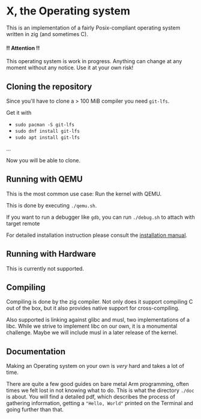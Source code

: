 # X, the Operating system

This is an implementation of a fairly Posix-compliant operating system written in zig (and sometimes C).

#### !! Attention !! 
This operating system is work in progress. Anything can change at any moment without any notice. Use it at your own risk!


## Cloning the repository

Since you'll have to clone a > 100 MiB compiler you need `git-lfs`.

Get it with
- `sudo pacman -S git-lfs`
- `sudo dnf install git-lfs`
- `sudo apt install git-lfs`

...

Now you will be able to clone.

## Running with QEMU

This is the most common use case: Run the kernel with QEMU.

This is done by executing `./qemu.sh`.

If you want to run a debugger like `gdb`, you can run `./debug.sh` to attach with target remote

For detailed installation instruction please consult the [installation manual](./doc/INSTALL.md).

## Running with Hardware

This is currently not supported.

## Compiling

Compiling is done by the zig compiler. Not only does it support compiling C out of the box,
but it also provides native support for cross-compiling.

Also supported is linking against glibc and musl, two implementations of a libc. While we strive to
implement libc on our own, it is a monumental challenge. Maybe we will include musl in a later release of the kernel.

## Documentation

Making an Operating system on your own is *very* hard and takes a lot of time.

There are quite a few good guides on bare metal Arm programming, often times we felt lost in not knowing what to do.
This is what the directory `./doc` is about. You will find a detailed pdf, which describes the process of gathering information,
getting a `"Hello, World"` printed on the Terminal and going further than that.



